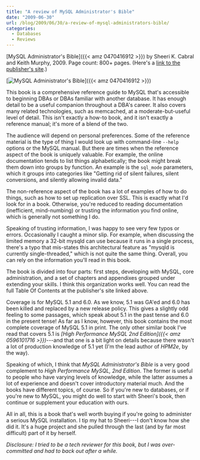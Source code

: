```yaml
---
title: "A review of MySQL Administrator's Bible"
date: "2009-06-30"
url: /blog/2009/06/30/a-review-of-mysql-administrators-bible/
categories:
  - Databases
  - Reviews
---
```


[MySQL Administrator's Bible]({{< amz 0470416912 >}}) by Sheeri K. Cabral and Keith Murphy, 2009. Page count: 800+ pages. (Here's a [link to the publisher's site](http://www.wiley.com/WileyCDA/WileyTitle/productCd-0470416912.html).)

[![MySQL Administrator's Bible](/media/2009/06/mysql-administrators-bible-240x300.jpg "fr pa1")]({{< amz 0470416912 >}})

This book is a comprehensive reference guide to MySQL that's accessible to beginning DBAs or DBAs familiar with another database. It has enough detail to be a useful companion throughout a DBA's career. It also covers many related technologies, such as memcached, at a moderate-but-useful level of detail. This isn't exactly a how-to book, and it isn't exactly a reference manual; it's more of a blend of the two.

The audience will depend on personal preferences. Some of the reference material is the type of thing I would look up with command-line `--help` options or the MySQL manual. But there are times when the reference aspect of the book is uniquely valuable. For example, the online documentation tends to list things alphabetically; the book might break them down into groups by function. An example is the `sql_mode` parameters, which it groups into categories like "Getting rid of silent failures, silent conversions, and silently allowing invalid data."

The non-reference aspect of the book has a lot of examples of how to do things, such as how to set up replication over SSL. This is exactly what I'd look for in a book. Otherwise, you're reduced to reading documentation (inefficient, mind-numbing) or trusting the information you find online, which is generally not something I do.

Speaking of trusting information, I was happy to see very few typos or errors. Occasionally I caught a minor slip. For example, when discussing the limited memory a 32-bit mysqld can use because it runs in a single process, there's a typo that mis-states this architectural feature as "mysqld is currently single-threaded," which is not quite the same thing. Overall, you can rely on the information you'll read in this book.

The book is divided into four parts: first steps, developing with MySQL, core administration, and a set of chapters and appendixes grouped under extending your skills. I think this organization works well. You can read the full Table Of Contents at the publisher's site linked above.

Coverage is for MySQL 5.1 and 6.0. As we know, 5.1 was GA'ed and 6.0 has been killed and replaced by a new release policy. This gives a slightly odd feeling to some passages, which speak about 5.1 in the past tense and 6.0 in the present tense! As far as I know, however, this book contains the most complete coverage of MySQL 5.1 in print. The only other similar book I've read that covers 5.1 is *[High Performance MySQL 2nd Edition]({{< amz 0596101716 >}})*---and that one is a bit light on details because there wasn't a lot of production knowledge of 5.1 yet (I'm the lead author of *HPM2e*, by the way).

Speaking of which, I think that *MySQL Administrator's Bible* is a very good complement to *High Performance MySQL, 2nd Edition*. The former is useful to people who have varying levels of knowledge, while the latter assumes a lot of experience and doesn't cover introductory material much. And the books have different topics, of course. So if you're new to databases, or if you're new to MySQL, you might do well to start with Sheeri's book, then continue or supplement your education with ours.

All in all, this is a book that's well worth buying if you're going to administer a serious MySQL installation. I tip my hat to Sheeri---I don't know how she did it. It's a huge project and she pulled through the last (and by far most difficult) part of it by herself.

*Disclosure: I tried to be a tech reviewer for this book, but I was over-committed and had to back out after a while.*


